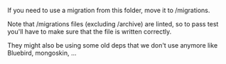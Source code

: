 If you need to use a migration from this folder, move it to /migrations.

Note that /migrations files (excluding /archive) are linted, so to pass test you'll have to make sure
that the file is written correctly.

They might also be using some old deps that we don't use anymore like Bluebird, mongoskin, ...